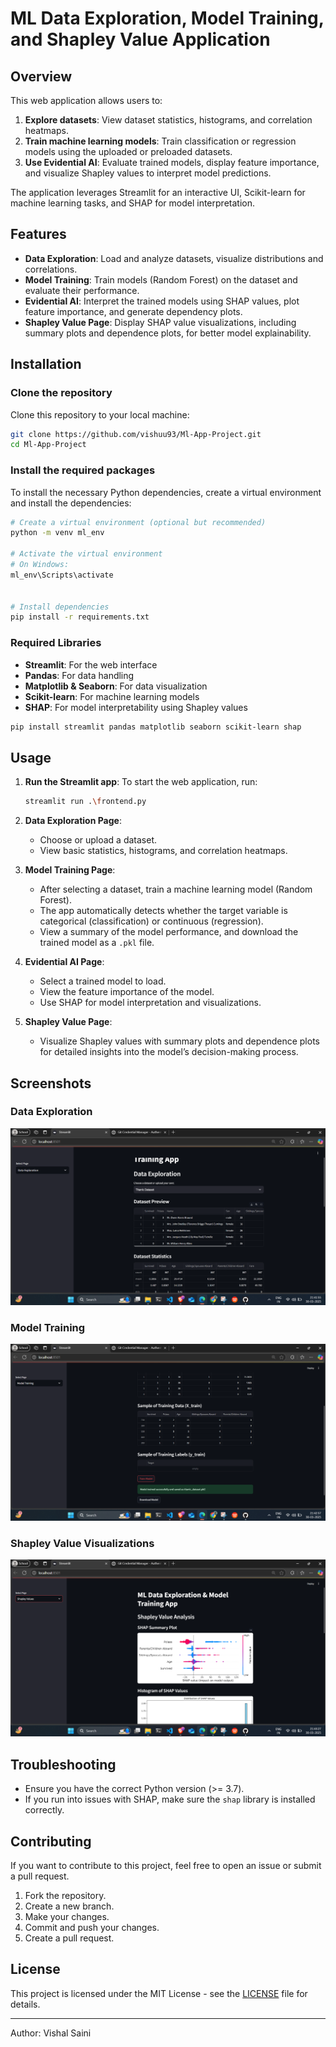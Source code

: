 

# ML Data Exploration, Model Training, and Shapley Value Application

## Overview
This web application allows users to:
1. **Explore datasets**: View dataset statistics, histograms, and correlation heatmaps.
2. **Train machine learning models**: Train classification or regression models using the uploaded or preloaded datasets.
3. **Use Evidential AI**: Evaluate trained models, display feature importance, and visualize Shapley values to interpret model predictions.

The application leverages Streamlit for an interactive UI, Scikit-learn for machine learning tasks, and SHAP for model interpretation.

## Features
- **Data Exploration**: Load and analyze datasets, visualize distributions and correlations.
- **Model Training**: Train models (Random Forest) on the dataset and evaluate their performance.
- **Evidential AI**: Interpret the trained models using SHAP values, plot feature importance, and generate dependency plots.
- **Shapley Value Page**: Display SHAP value visualizations, including summary plots and dependence plots, for better model explainability.

## Installation

### Clone the repository
Clone this repository to your local machine:

```bash
git clone https://github.com/vishuu93/Ml-App-Project.git
cd Ml-App-Project
```

### Install the required packages
To install the necessary Python dependencies, create a virtual environment and install the dependencies:

```bash
# Create a virtual environment (optional but recommended)
python -m venv ml_env

# Activate the virtual environment
# On Windows:
ml_env\Scripts\activate


# Install dependencies
pip install -r requirements.txt
```

### Required Libraries
- **Streamlit**: For the web interface
- **Pandas**: For data handling
- **Matplotlib & Seaborn**: For data visualization
- **Scikit-learn**: For machine learning models
- **SHAP**: For model interpretability using Shapley values



```bash
pip install streamlit pandas matplotlib seaborn scikit-learn shap
```

## Usage

1. **Run the Streamlit app**:
   To start the web application, run:

   ```bash
   streamlit run .\frontend.py
   ```

2. **Data Exploration Page**:
   - Choose or upload a dataset.
   - View basic statistics, histograms, and correlation heatmaps.

3. **Model Training Page**:
   - After selecting a dataset, train a machine learning model (Random Forest).
   - The app automatically detects whether the target variable is categorical (classification) or continuous (regression).
   - View a summary of the model performance, and download the trained model as a `.pkl` file.

4. **Evidential AI Page**:
   - Select a trained model to load.
   - View the feature importance of the model.
   - Use SHAP for model interpretation and visualizations.

5. **Shapley Value Page**:
   - Visualize Shapley values with summary plots and dependence plots for detailed insights into the model’s decision-making process.

## Screenshots

### Data Exploration
![Data Exploration Screenshot](https://github.com/vishuu93/Ml-App-Project/blob/main/image/1.png)

### Model Training
![Model Training Screenshot](https://github.com/vishuu93/Ml-App-Project/blob/main/image/3.png)

### Shapley Value Visualizations
![Shapley Value Screenshot](https://github.com/vishuu93/Ml-App-Project/blob/main/image/4.png)

## Troubleshooting
- Ensure you have the correct Python version (>= 3.7).
- If you run into issues with SHAP, make sure the `shap` library is installed correctly.

## Contributing
If you want to contribute to this project, feel free to open an issue or submit a pull request. 

1. Fork the repository.
2. Create a new branch.
3. Make your changes.
4. Commit and push your changes.
5. Create a pull request.

## License
This project is licensed under the MIT License - see the [LICENSE](LICENSE) file for details.




---
Author: Vishal Saini

